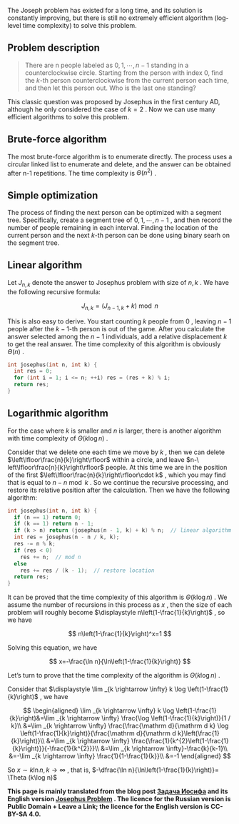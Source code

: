 The Joseph problem has existed for a long time, and its solution is constantly improving, but there is still no extremely efficient algorithm (log-level time complexity) to solve this problem.

## Problem description

> There are n people labeled as $0,1,\cdots, n-1$ standing in a counterclockwise circle. Starting from the person with index $0$, find the $k$-th person counterclockwise from the current person each time, and then let this person out. Who is the last one standing?

This classic question was proposed by Josephus in the first century AD, although he only considered the case of $k=2$ . Now we can use many efficient algorithms to solve this problem.

## Brute-force algorithm

The most brute-force algorithm is to enumerate directly. The process uses a circular linked list to enumerate and delete, and the answer can be obtained after n-1 repetitions. The time complexity is $\Theta (n^2)$ .

## Simple optimization

The process of finding the next person can be optimized with a segment tree. Specifically, create a segment tree of $0,1,\cdots, n-1$ , and then record the number of people remaining in each interval. Finding the location of the current person and the next $k$-th person can be done using binary searh on the segment tree.

## Linear algorithm

Let $J_{n,k}$ denote the answer to Josephus problem with size of $n,k$ . We have the following recursive formula:

$$
J_{n,k}=(J_{n-1,k}+k)\bmod n
$$

This is also easy to derive. You start counting $k$ people from $0$ , leaving $n-1$ people after the $k-1$-th person is out of the game. After you calculate the answer selected among the $n-1$ individuals, add a relative displacement $k$ to get the real answer. The time complexity of this algorithm is obviously $\Theta (n)$ .

```cpp
int josephus(int n, int k) {
  int res = 0;
  for (int i = 1; i <= n; ++i) res = (res + k) % i;
  return res;
}
```

## Logarithmic algorithm

For the case where $k$ is smaller and $n$ is larger, there is another algorithm with time complexity of $\Theta (k\log n)$ .

Consider that we delete one each time we move by $k$ , then we can delete $\left\lfloor\frac{n}{k}\right\rfloor$ within a circle, and leave $n-\ left\lfloor\frac{n}{k}\right\rfloor$ people. At this time we are in the position of the first $\left\lfloor\frac{n}{k}\right\rfloor\cdot k$ , which you may find that is equal to $n-n\bmod k$ . So we continue the recursive processing, and restore its relative position after the calculation. Then we have the following algorithm:

```cpp
int josephus(int n, int k) {
  if (n == 1) return 0;
  if (k == 1) return n - 1;
  if (k > n) return (josephus(n - 1, k) + k) % n;  // linear algorithm
  int res = josephus(n - n / k, k);
  res -= n % k;
  if (res < 0)
    res += n;  // mod n
  else
    res += res / (k - 1);  // restore location
  return res;
}
```

It can be proved that the time complexity of this algorithm is $\Theta (k\log n)$ . We assume the number of recursions in this process as $x$ , then the size of each problem will roughly become $\displaystyle n\left(1-\frac{1}{k}\right)$ , so we have 

$$
n\left(1-\frac{1}{k}\right)^x=1
$$

Solving this equation, we have

$$
x=-\frac{\ln n}{\ln\left(1-\frac{1}{k}\right)}
$$

Let’s turn to prove that the time complexity of the algorithm is $\Theta (k\log n)$ .

Consider that $\displaystyle \lim _{k \rightarrow \infty} k \log \left(1-\frac{1}{k}\right)$ , we have

$$
\begin{aligned}
\lim _{k \rightarrow \infty} k \log \left(1-\frac{1}{k}\right)&=\lim _{k \rightarrow \infty} \frac{\log \left(1-\frac{1}{k}\right)}{1 / k}\\
&=\lim _{k \rightarrow \infty} \frac{\frac{\mathrm d}{\mathrm d k} \log \left(1-\frac{1}{k}\right)}{\frac{\mathrm d}{\mathrm d k}\left(\frac{1}{k}\right)}\\
&=\lim _{k \rightarrow \infty} \frac{\frac{1}{k^{2}\left(1-\frac{1}{k}\right)}}{-\frac{1}{k^{2}}}\\
&=\lim _{k \rightarrow \infty}-\frac{k}{k-1}\\
&=-\lim _{k \rightarrow \infty} \frac{1}{1-\frac{1}{k}}\\
&=-1
\end{aligned}
$$

So $x \sim k \ln n, k\to \infty$ , that is, $-\dfrac{\ln n}{\ln\left(1-\frac{1}{k}\right)}= \Theta (k\log n)$ 

 **This page is mainly translated from the blog post [Задача Иосифа](https://e-maxx.ru/algo/joseph_problem) and its English version [Josephus Problem](https://cp-algorithms.com/others/josephus_problem.html) . The licence for the Russian version is Public Domain + Leave a Link; the licence for the English version is CC-BY-SA 4.0.** 
